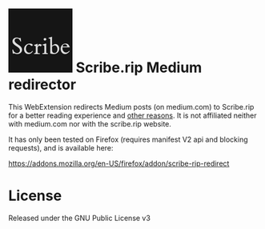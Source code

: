 # ![icon](assets/icon128.png "Scribe.rip icon") Scribe.rip Medium redirector
This WebExtension redirects Medium posts (on medium.com) to Scribe.rip for
a better reading experience and [other reasons](https://scribe.rip/faq).
It is not affiliated neither with medium.com nor with the scribe.rip website.

It has only been tested on Firefox (requires manifest V2 api and blocking
requests), and is available here:

https://addons.mozilla.org/en-US/firefox/addon/scribe-rip-redirect

# License
Released under the GNU Public License v3
